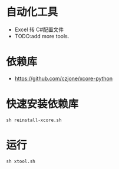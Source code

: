 # 自动化工具
-  Excel 转 C#配置文件
- TODO:add more tools.

# 依赖库
- https://github.com/czjone/xcore-python

# 快速安装依赖库
    sh reinstall-xcore.sh

# 运行
    sh xtool.sh